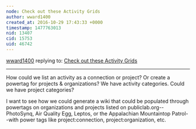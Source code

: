 ```yaml
---
node: Check out these Activity Grids
author: wward1400
created_at: 2016-10-29 17:43:33 +0000
timestamp: 1477763013
nid: 13407
cid: 15753
uid: 46742
---
```




[wward1400](../profile/wward1400) replying to: [Check out these Activity Grids](../notes/liz/08-30-2016/check-out-these-activity-grids)

----
How could we list an activity as a connection or project? Or create a powertag for projects & organizations? We have activity categories.  Could we have project categories?  

I want to see how we could generate a wiki that could be populated through powertags on organizations and projects listed on publiclab.org--PhotoSynq, Air Quality Egg, Leptos, or the Appalachian Mountaintop Patrol--with power tags like project:connection, project:organization, etc.  